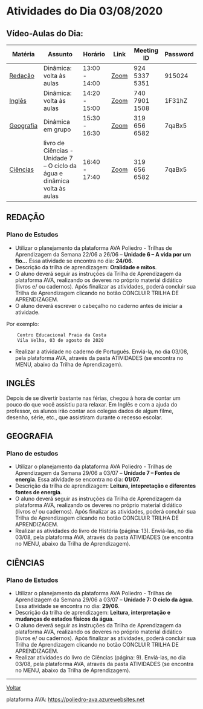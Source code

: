 # Atividades do Dia 03/08/2020

## Vídeo-Aulas do Dia:

| Matéria | Assunto |Horário | Link | Meeting ID | Password |
|---------|---------|--------|------|------------|----------|
| [Redação](#redação) | Dinâmica: volta às aulas | 13:00 - 14:00 | [Zoom](https://zoom.us/j/92453375351?pwd=dXlYam1icVNaMDRHV0RNekpUWVhEUT09) | 924 5337 5351 | 915024 |
| [Inglês](#inglês) | Dinâmica: volta às aulas | 14:20 - 15:00 | [Zoom](https://us04web.zoom.us/j/74079011508?pwd=YTlXTEhRNEs3ZHRBeEZEWU9FTnVuQT09) | 740 7901 1508 | 1F31hZ |
| [Geografia](#geografia) | Dinâmica em grupo | 15:30 - 16:30 | [Zoom](https://zoom.us/j/3196566582?pwd=cFNUb3BrREpzanpQV2toZ09RbjFnUT09ID) | 319 656 6582 | 7qaBx5 |
| [Ciências](#ciências) | livro de Ciências - Unidade 7 – O ciclo da água e dinâmica volta às aulas | 16:40 - 17:40 | [Zoom](https://zoom.us/j/3196566582?pwd=cFNUb3BrREpzanpQV2toZ09RbjFnUT09) | 319 656 6582 | 7qaBx5 | 


## REDAÇÃO

### Plano de Estudos

- Utilizar o planejamento da plataforma AVA Poliedro - Trilhas de Aprendizagem da Semana 22/06 a 26/06 – **Unidade 6 – A vida por um fio...** Essa atividade se encontra no dia: **24/06**.
- Descrição da trilha de aprendizagem: **Oralidade e mitos**.
- O aluno deverá seguir as instruções da Trilha de Aprendizagem da plataforma AVA, realizando os deveres no próprio material didático (livros e/ ou cadernos). Após finalizar as atividades, poderá concluir sua Trilha de Aprendizagem clicando no botão CONCLUIR TRILHA DE APRENDIZAGEM.
- O aluno deverá escrever o cabeçalho no caderno antes de iniciar a atividade.

Por exemplo:

        Centro Educacional Praia da Costa
        Vila Velha, 03 de agosto de 2020

- Realizar a atividade no caderno de Português. Enviá-la, no dia 03/08, pela plataforma AVA, através da pasta ATIVIDADES (se encontra no MENU, abaixo da Trilha de Aprendizagem).

## INGLÊS

Depois de se divertir bastante nas férias, chegou à hora de contar um pouco do que você assistiu para relaxar. Em Inglês e com a ajuda do professor, os alunos irão contar aos colegas dados de algum filme, desenho, série, etc., que assistiram durante o recesso escolar.


## GEOGRAFIA

### Plano de estudos

- Utilizar o planejamento da plataforma AVA Poliedro - Trilhas de Aprendizagem da Semana 29/06 a 03/07 – **Unidade 7 – Fontes de energia**. Essa atividade se encontra no dia: **01/07**.
- Descrição da trilha de aprendizagem: **Leitura, intepretação e diferentes fontes de energia**.
- O aluno deverá seguir as instruções da Trilha de Aprendizagem da plataforma AVA, realizando os deveres no próprio material didático (livros e/ ou cadernos). Após finalizar as atividades, poderá concluir sua Trilha de Aprendizagem clicando no botão CONCLUIR TRILHA DE APRENDIZAGEM.
- Realizar as atividades do livro de História (página: 13). Enviá-las, no dia 03/08, pela plataforma AVA, através da pasta ATIVIDADES (se encontra no MENU, abaixo da Trilha de Aprendizagem).

## CIÊNCIAS

### Plano de Estudos

- Utilizar o planejamento da plataforma AVA Poliedro - Trilhas de Aprendizagem da Semana 29/06 a 03/07 – **Unidade 7: O ciclo da água**. Essa atividade se encontra no dia: **29/06**.
- Descrição da trilha de aprendizagem: **Leitura, interpretação e mudanças de estados físicos da água**.
- O aluno deverá seguir as instruções da Trilha de Aprendizagem da plataforma AVA, realizando os deveres no próprio material didático (livros e/ ou cadernos). Após finalizar as atividades, poderá concluir sua Trilha de Aprendizagem clicando no botão CONCLUIR TRILHA DE APRENDIZAGEM.
- Realizar atividades do livro de Ciências (página: 9). Enviá-las, no dia 03/08, pela plataforma AVA, através da pasta ATIVIDADES (se encontra no MENU, abaixo da Trilha de Aprendizagem).

---
[Voltar](index.md)


plataforma AVA: https://poliedro-ava.azurewebsites.net
